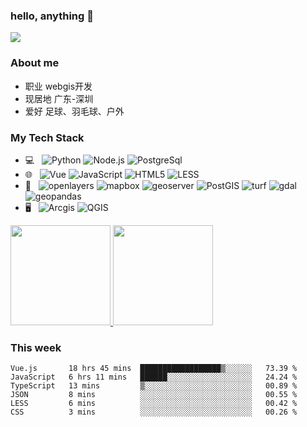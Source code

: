 ### hello, anything 👋
![](https://komarev.com/ghpvc/?username=hanks-tan&style=flat&color=brightgreen)

<!--
**hanks-tan/hanks-tan** is a ✨ _special_ ✨ repository because its `README.md` (this file) appears on your GitHub profile.

Here are some ideas to get you started:

- 🔭 I’m currently working on ...
- 🌱 I’m currently learning ...
- 👯 I’m looking to collaborate on ...
- 🤔 I’m looking for help with ...
- 💬 Ask me about ...
- 📫 How to reach me: ...
- 😄 Pronouns: ...
- ⚡ Fun fact: ...
-->

### About me
- 职业 webgis开发
- 现居地 广东-深圳
- 爱好 足球、羽毛球、户外 

### My Tech Stack
- 💻 &nbsp;
![Python](https://img.shields.io/badge/-Python-333333?style=flat&logo=python)
![Node.js](https://img.shields.io/badge/-Node.js-333333?style=flat&logo=node.js)
![PostgreSql](https://img.shields.io/badge/-postgresql-333333?style=flat&logo=postgresql&logoColor=dfe8e0)
- 🌐 &nbsp;
![Vue](https://img.shields.io/badge/-vue.js-333333?style=flat&logo=vue.js&logoColor=4FC08D)
![JavaScript](https://img.shields.io/badge/-JavaScript-333333?style=flat&logo=javascript)
![HTML5](https://img.shields.io/badge/-HTML5-333333?style=flat&logo=HTML5)
![LESS](https://img.shields.io/badge/-less-333333?style=flat&logo=less&logoColor=FF9800)
- 🔧 &nbsp;
![openlayers](https://img.shields.io/badge/-openlayers-333333?style=flat&logo=openlayers&logoColor=aae1e9)
![mapbox](https://img.shields.io/badge/-mapbox-333333?style=flat&logo=mapbox&logoColor=4263fb)
![geoserver](https://img.shields.io/badge/-geoserver-333333?style=flat&logo=geoserver&logoColor=4263fb)
![PostGIS](https://img.shields.io/badge/-postgis-333333?style=flat&logo=postgis&logoColor=4263fb)
![turf](https://img.shields.io/badge/-turf-333333?style=flat&logo=turf&logoColor=4263fb)
![gdal](https://img.shields.io/badge/-gdal-333333?style=flat&logo=gdal&logoColor=4263fb)
![geopandas](https://img.shields.io/badge/-geopandas-333333?style=flat&logo=geopandas&logoColor=4263fb)
- 🖥 &nbsp;
![Arcgis](https://img.shields.io/badge/-arcgis-333333?style=flat&logo=arcgis&logoColor=4263fb)
![QGIS](https://img.shields.io/badge/-qgis-333333?style=flat&logo=qgis&logoColor=fff)


<a href="https://github.com/hanks-tan">
  <img height="160em" src="https://github-readme-stats.vercel.app/api?username=hanks-tan&theme=dark&show_icons=true" />
  <img height="160em" src="https://github-readme-stats.vercel.app/api/top-langs/?username=hanks-tan&theme=dark&layout=compact&card_width=430&langs_count=7" />
</a>

### This week
<!--START_SECTION:waka-->

```text
Vue.js       18 hrs 45 mins  ██████████████████▒░░░░░░   73.39 %
JavaScript   6 hrs 11 mins   ██████░░░░░░░░░░░░░░░░░░░   24.24 %
TypeScript   13 mins         ▒░░░░░░░░░░░░░░░░░░░░░░░░   00.89 %
JSON         8 mins          ░░░░░░░░░░░░░░░░░░░░░░░░░   00.55 %
LESS         6 mins          ░░░░░░░░░░░░░░░░░░░░░░░░░   00.42 %
CSS          3 mins          ░░░░░░░░░░░░░░░░░░░░░░░░░   00.26 %
```

<!--END_SECTION:waka-->
